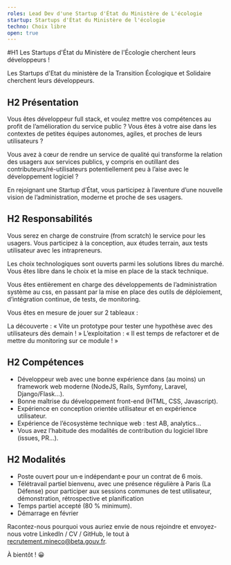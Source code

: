 ```yaml
---
roles: Lead Dev d'une Startup d'État du Ministère de L'écologie
startup: Startups d'État du Ministère de l'écologie
techno: Choix libre
open: true
---
```


#H1 Les Startups d'État du Ministère de l'Écologie cherchent leurs développeurs !

Les Startups d'Etat du ministère de la Transition Écologique et Solidaire cherchent leurs développeurs.


## H2 Présentation

Vous êtes développeur full stack, et voulez mettre vos compétences au profit de l’amélioration du service public ? Vous êtes à votre aise dans les contextes de petites équipes autonomes, agiles, et proches de leurs utilisateurs ?

Vous avez à cœur de rendre un service de qualité qui transforme la relation des usagers aux services publics, y compris en outillant des contributeurs/ré-utilisateurs potentiellement peu à l’aise avec le développement logiciel ?

En rejoignant une Startup d’État, vous participez à l’aventure d’une nouvelle vision de l’administration, moderne et proche de ses usagers.


## H2 Responsabilités

Vous serez en charge de construire (from scratch) le service pour les usagers. Vous participez à la conception, aux études terrain, aux tests utilisateur avec les intrapreneurs.

Les choix technologiques sont ouverts parmi les solutions libres du marché. Vous êtes libre dans le choix et la mise en place de la stack technique.

Vous êtes entièrement en charge des développements de l’administration système au css, en passant par la mise en place des outils de déploiement, d’intégration continue, de tests, de monitoring.

Vous êtes en mesure de jouer sur 2 tableaux :

La découverte : « Vite un prototype pour tester une hypothèse avec des utilisateurs dès demain ! »
L’exploitation : « Il est temps de refactorer et de mettre du monitoring sur ce module ! »


## H2 Compétences

* Développeur web avec une bonne expérience dans (au moins) un framework web moderne (NodeJS, Rails, Symfony, Laravel, Django/Flask…).
* Bonne maîtrise du développement front-end (HTML, CSS, Javascript).
* Expérience en conception orientée utilisateur et en expérience utilisateur.
* Expérience de l’écosystème technique web : test AB, analytics…
* Vous avez l’habitude des modalités de contribution du logiciel libre (issues, PR…).

## H2 Modalités

* Poste ouvert pour un·e indépendant·e pour un contrat de 6 mois.
* Télétravail partiel bienvenu, avec une présence régulière à Paris (La Défense) pour participer aux sessions communes de test utilisateur, démonstration, rétrospective et planification
* Temps partiel accepté (80 % minimum).
* Démarrage en février

Racontez-nous pourquoi vous auriez envie de nous rejoindre et envoyez-nous votre LinkedIn / CV / GitHub, le tout à recrutement.mineco@beta.gouv.fr.

À bientôt ! 😀

